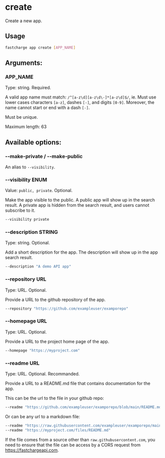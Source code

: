 # create

Create a new app.

## Usage

```bash
fastcharge app create [APP_NAME]
```

## Arguments:

### APP_NAME

Type: string. Required.

A valid app name must match: `/^[a-z\d][a-z\d\-]*[a-z\d]$/`, ie. Must use lower
cases characters `[a-z]`, dashes `[-]`, and digits `[0-9]`. Moreover, the name
cannot start or end with a dash `[-]`.

Must be unique.

Maximum length: 63


## Available options:

### --make-private / --make-public

An alias to `--visibility`.

### --visibility ENUM

Value: `public, private`. Optional.

Make the app visible to the public. A public app will show up in the search
result. A private app is hidden from the search result, and users cannot
subscribe to it.

```bash
--visibility private
```

### --description STRING

Type: string. Optional.

Add a short description for the app. The description will show up in the app
search result.

```bash
--description "A demo API app"
```

### --repository URL

Type: URL. Optional.

Provide a URL to the github repository of the app.

```bash
--repository "https://github.com/exampleuser/examporepo"
```

### --homepage URL

Type: URL. Optional.

Provide a URL to the project home page of the app.

```bash
--homepage "https://myproject.com"
```

### --readme URL

Type: URL. Optional. Recommanded.

Provide a URL to a README.md file that contains documentation for the app.

This can be the url to the file in your github repo:

```bash
--readme "https://github.com/exampleuser/examporepo/blob/main/README.md"
```

Or can be any url to a markdown file:

```bash
--readme "https://raw.githubusercontent.com/exampleuser/examporepo/main/README.md"
--readme "https://myproject.com/files/README.md"
```

If the file comes from a source other than `raw.githubusercontent.com`, you need
to ensure that the file can be access by a CORS request from https://fastchargeapi.com.





